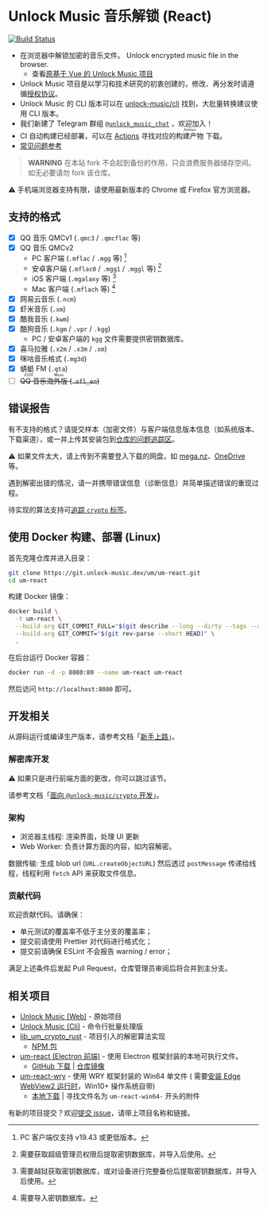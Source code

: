 # Unlock Music 音乐解锁 (React)

[![Build Status](https://git.unlock-music.dev/um/um-react/actions/workflows/build.yaml/badge.svg)][um-react-actions]

- 在浏览器中解锁加密的音乐文件。 Unlock encrypted music file in the browser.
  - 查看[原基于 Vue 的 Unlock Music 项目][um-vue]
- Unlock Music 项目是以学习和技术研究的初衷创建的，修改、再分发时请遵循[授权协议]。
- Unlock Music 的 CLI 版本可以在 [unlock-music/cli] 找到，大批量转换建议使用 CLI 版本。
- 我们新建了 Telegram 群组 [`@unlock_music_chat`] ，欢迎加入！
- CI 自动构建已经部署，可以在 [Actions][um-react-actions] 寻找对应的<ruby>构建产物<rp>(</rp><rt>Artifact</rt><rp>)</rp> </ruby>下载。
- [常见问题参考](./docs/faq_zh-hans.md)

> **WARNING**
> 在本站 fork 不会起到备份的作用，只会浪费服务器储存空间。如无必要请勿 fork 该仓库。

[授权协议]: https://git.unlock-music.dev/um/um-react/src/branch/main/LICENSE
[um-vue]: https://git.unlock-music.dev/um/web
[unlock-music/cli]: https://git.unlock-music.dev/um/cli
[`@unlock_music_chat`]: https://t.me/unlock_music_chat
[um-react-actions]: https://git.unlock-music.dev/um/um-react/actions?workflow=build.yaml

⚠️ 手机端浏览器支持有限，请使用最新版本的 Chrome 或 Firefox 官方浏览器。

## 支持的格式

- [x] QQ 音乐 QMCv1 (`.qmc3` / `.qmcflac` 等)
- [x] QQ 音乐 QMCv2
  - PC 客户端 (`.mflac` / `.mgg` 等) [^qm-key-pc]
  - 安卓客户端 (`.mflac0` / `.mgg1` / `.mggl` 等) [^qm-key-android]
  - iOS 客户端 (`.mgalaxy` 等) [^qm-key-ios]
  - Mac 客户端 (`.mflach` 等) [^qm-key-mac]
- [x] 网易云音乐 (`.ncm`)
- [x] 虾米音乐 (`.xm`)
- [x] 酷我音乐 (`.kwm`)
- [x] 酷狗音乐 (`.kgm` / `.vpr` / `.kgg`)
  - PC / 安卓客户端的 `kgg` 文件需要提供密钥数据库。
- [x] 喜马拉雅 (`.x2m` / `.x3m` / `.xm`)
- [x] 咪咕音乐格式 (`.mg3d`)
- [x] 蜻蜓 FM (`.qta`)
- [ ] ~~<ruby>QQ 音乐海外版<rt>JOOX Music</rt></ruby> (`.ofl_en`)~~

[^qm-key-pc]: PC 客户端仅支持 v19.43 或更低版本。

[^qm-key-android]: 需要获取超级管理员权限后提取密钥数据库，并导入后使用。

[^qm-key-ios]: 需要越狱获取密钥数据库，或对设备进行完整备份后提取密钥数据库，并导入后使用。

[^qm-key-mac]: 需要导入密钥数据库。

## 错误报告

有不支持的格式？请提交样本（加密文件）与客户端信息版本信息（如系统版本、下载渠道），或一并上传其安装包到[仓库的问题追踪区][project-issues]。

⚠️ 如果文件太大，请上传到不需要登入下载的网盘，如 [mega.nz](https://mega.nz)、[OneDrive](https://www.onedrive.com/) 等。

遇到解密出错的情况，请一并携带错误信息（诊断信息）并简单描述错误的重现过程。

待实现的算法支持可[追踪 `crypto` 标签](https://git.unlock-music.dev/um/um-react/issues?labels=67)。

[project-issues]: https://git.unlock-music.dev/um/um-react/issues/new

## 使用 Docker 构建、部署 (Linux)

首先克隆仓库并进入目录：

```sh
git clone https://git.unlock-music.dev/um/um-react.git
cd um-react
```

构建 Docker 镜像：

```sh
docker build \
  -t um-react \
  --build-arg GIT_COMMIT_FULL="$(git describe --long --dirty --tags --always)" \
  --build-arg GIT_COMMIT="$(git rev-parse --short HEAD)" \
  .
```

在后台运行 Docker 容器：

```sh
docker run -d -p 8080:80 --name um-react um-react
```

然后访问 `http://localhost:8080` 即可。

## 开发相关

从源码运行或编译生产版本，请参考文档「[新手上路](./docs/getting-started.zh.md)」。

### 解密库开发

⚠️ 如果只是进行前端方面的更改，你可以跳过该节。

请参考文档「[面向 `@unlock-music/crypto` 开发](./docs/develop-with-um_crypto.zh.md)」。

### 架构

- 浏览器主线程: 渲染界面，处理 UI 更新
- Web Worker: 负责计算方面的内容，如内容解密。

数据传输: 生成 blob url (`URL.createObjectURL`) 然后透过 `postMessage` 传递给线程，线程利用 `fetch` API 来获取文件信息。

### 贡献代码

欢迎贡献代码。请确保：

- 单元测试的覆盖率不低于主分支的覆盖率；
- 提交前请使用 Prettier 对代码进行格式化；
- 提交前请确保 ESLint 不会报告 warning / error；

满足上述条件后发起 Pull Request，仓库管理员审阅后将合并到主分支。

## 相关项目

- [Unlock Music (Web)](https://git.unlock-music.dev/um/web) - 原始项目
- [Unlock Music (Cli)](https://git.unlock-music.dev/um/cli) - 命令行批量处理版
- [lib_um_crypto_rust](https://git.unlock-music.dev/um/lib_um_crypto_rust) - 项目引入的解密算法实现
  - [NPM 包](https://git.unlock-music.dev/um/-/packages/npm/@unlock-music%2Fcrypto)
- [um-react (Electron 前端)](https://github.com/CarlGao4/um-react-electron) - 使用 Electron 框架封装的本地可执行文件。
  - [GitHub 下载](https://github.com/CarlGao4/um-react-electron/releases/latest) | [仓库镜像](https://git.unlock-music.dev/CarlGao4/um-react-electron)
- [um-react-wry](https://git.unlock-music.dev/um/um-react-wry) - 使用 WRY 框架封装的 Win64 单文件 (
  需要[安装 Edge WebView2 运行时][webview2_redist]，Win10+ 操作系统自带)
  - [本地下载](https://git.unlock-music.dev/um/um-react/releases/latest) | 寻找文件名为 `um-react-win64-` 开头的附件

[webview2_redist]: https://go.microsoft.com/fwlink/p/?LinkId=2124703

有新的项目提交？欢迎[提交 issue][project-issues]，请带上项目名称和链接。
